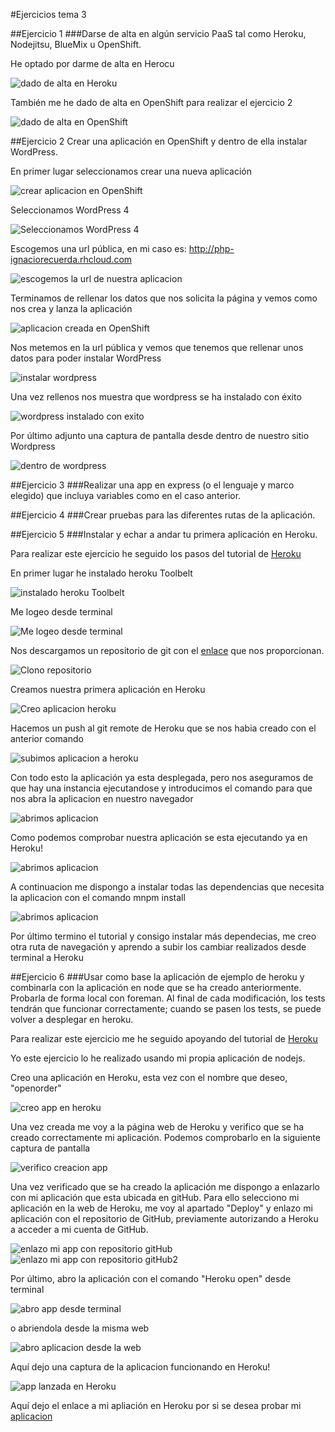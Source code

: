 #Ejercicios tema 3


##Ejercicio 1
###Darse de alta en algún servicio PaaS tal como Heroku, Nodejitsu, BlueMix u OpenShift.

He optado por darme de alta en Herocu

![dado de alta en Heroku](https://www.dropbox.com/s/izlgum592wbyo1z/ejr1.png?dl=1)

También me he dado de alta en OpenShift para realizar el ejercicio 2

![dado de alta en OpenShift](https://www.dropbox.com/s/nowqnjqpkekf2oj/ejr1.2.png?dl=1)


##Ejercicio 2
Crear una aplicación en OpenShift y dentro de ella instalar WordPress.

En primer lugar seleccionamos crear una nueva aplicación

![crear aplicacion en OpenShift](https://www.dropbox.com/s/ddt3epsfhswr7fm/ejr2.1.png?dl=1)

Seleccionamos WordPress 4

![Seleccionamos WordPress 4](https://www.dropbox.com/s/6hn7455gtu0yyxz/ejr2.2.png?dl=1)

Escogemos una url pública, en mi caso es: http://php-ignaciorecuerda.rhcloud.com

![escogemos la url de nuestra aplicacion](https://www.dropbox.com/s/nr92axoulqt4vuo/ejr2.3.png?dl=1)

Terminamos de rellenar los datos que nos solicita la página y vemos como nos crea y lanza la aplicación

![aplicacion creada en OpenShift](https://www.dropbox.com/s/cwgrasytiiitd5e/ejr2.4.png?dl=1)

Nos metemos en la url pública y vemos que tenemos que rellenar unos datos para poder instalar WordPress

![instalar wordpress](https://www.dropbox.com/s/xwe280gezxe8r4f/ejr2.5.png?dl=1)

Una vez rellenos nos muestra que wordpress se ha instalado con éxito

![wordpress instalado con exito](https://www.dropbox.com/s/lexjunvhd6d1k8d/ejr2.6.png?dl=1)

Por último adjunto una captura de pantalla desde dentro de nuestro sitio Wordpress

![dentro de wordpress](https://www.dropbox.com/s/8hmdsb3ows3lq3x/ejr2.7.png?dl=1)




##Ejercicio 3
###Realizar una app en express (o el lenguaje y marco elegido) que incluya variables como en el caso anterior.


##Ejercicio 4
###Crear pruebas para las diferentes rutas de la aplicación.


##Ejercicio 5
###Instalar y echar a andar tu primera aplicación en Heroku.

Para realizar este ejercicio he seguido los pasos del tutorial de [Heroku](https://devcenter.heroku.com/articles/getting-started-with-nodejs#introduction)

En primer lugar he instalado heroku Toolbelt

![instalado heroku Toolbelt](https://www.dropbox.com/s/z7t2wl3zlunf250/ejr5.1.png?dl=1)

Me logeo desde terminal

![Me logeo desde terminal](https://www.dropbox.com/s/omtlmu87y31lu11/ejr5.2.png?dl=1)

Nos descargamos un repositorio de git con el [enlace](https://github.com/heroku/node-js-getting-started.git) que nos proporcionan.

![Clono repositorio](https://www.dropbox.com/s/qg5wtdsy234oe39/ejr5_verdadero_1.png?dl=1)

Creamos nuestra primera aplicación en Heroku

![Creo aplicacion heroku](https://www.dropbox.com/s/5ctzzg2e4jlptmn/ejr5_verdadero_2.png?dl=1)

Hacemos un push al git remote de Heroku que se nos habia creado con el anterior comando

![subimos aplicacion a heroku](https://www.dropbox.com/s/x34q69mznx0k78n/ejr5_verdadero_3.png?dl=1)

Con todo esto la aplicación ya esta desplegada, pero nos aseguramos de que hay una instancia ejecutandose y introducimos el comando para que nos abra la aplicacion en nuestro navegador

![abrimos aplicacion](https://www.dropbox.com/s/2azc3homomasm0v/ejr5_verdadero_4.png?dl=1)

Como podemos comprobar nuestra aplicación se esta ejecutando ya en Heroku!

![abrimos aplicacion](https://www.dropbox.com/s/ibrp8fpo8cwxnjf/ejr5_verdadero_5.png?dl=1)

A continuacion me dispongo a instalar todas las dependencias que necesita la aplicacion con el comando mnpm install

![abrimos aplicacion](https://www.dropbox.com/s/h2vllvn5ttqjjz1/ejr5_verdadero_6.png?dl=1)

Por último termino el tutorial y consigo instalar más dependecias, me creo otra ruta de navegación y aprendo a subir los cambiar realizados desde terminal a Heroku


##Ejercicio 6
###Usar como base la aplicación de ejemplo de heroku y combinarla con la aplicación en node que se ha creado anteriormente. Probarla de forma local con foreman. Al final de cada modificación, los tests tendrán que funcionar correctamente; cuando se pasen los tests, se puede volver a desplegar en heroku.


Para realizar este ejercicio me he seguido apoyando del tutorial de [Heroku](https://devcenter.heroku.com/articles/getting-started-with-nodejs#introduction)

Yo este ejercicio lo he realizado usando mi propia aplicación de nodejs.

Creo una aplicación en Heroku, esta vez con el nombre que deseo, "openorder"

![creo app en heroku](https://www.dropbox.com/s/rxrpnhnj7o86nbd/ejr5.3.png?dl=1)

Una vez creada me voy a la página web de Heroku y verifico que se ha creado correctamente mi aplicación. Podemos comprobarlo en la siguiente captura de pantalla

![verifico creacion app](https://www.dropbox.com/s/s4pghabpy99zrmh/ejr5.7.png?dl=1)

Una vez verificado que se ha creado la aplicación me dispongo a enlazarlo con mi aplicación que esta ubicada en gitHub. Para ello selecciono mi aplicación en la web de Heroku, me voy al apartado "Deploy" y enlazo mi aplicación con el repositorio de GitHub, previamente autorizando a Heroku a acceder a mi cuenta de GitHub.

![enlazo mi app con repositorio gitHub](https://www.dropbox.com/s/87h6u6rg1y4d9ls/ejr5.4.png?dl=1)
![enlazo mi app con repositorio gitHub2](https://www.dropbox.com/s/qo5kk5sut7zvn79/ejr5.5.png?dl=1)

Por último, abro la aplicación con el comando "Heroku open" desde terminal 

![abro app desde terminal](https://www.dropbox.com/s/nyfsr7xlg6svhq6/ejr5.8.png?dl=1)

o abriendola desde la misma web

 ![abro aplicacion desde la web](https://www.dropbox.com/s/c8ig0bp5aimzcyr/ejr5.9.png?dl=1)

Aquí dejo una captura de la aplicacion funcionando en Heroku!

![app lanzada en Heroku](https://www.dropbox.com/s/41dgx5akn56n8qt/ejr5.6.png?dl=1)


Aquí dejo el enlace a mi apliación en Heroku por si se desea probar mi [aplicacion](https://openorder.herokuapp.com) 


